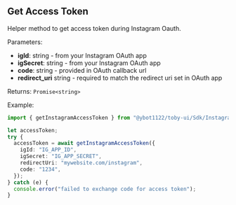 ## Get Access Token

Helper method to get access token during Instagram Oauth.

Parameters:

- **igId**: string - from your Instagram OAuth app
- **igSecret**: string - from your Instagram OAuth app
- **code**: string - provided in OAuth callback url
- **redirect_uri** string - required to match the redirect uri set in OAuth app

Returns: `Promise<string>`

Example:

```ts
import { getInstagramAccessToken } from "@ybot1122/toby-ui/Sdk/Instagram/accessToken";

let accessToken;
try {
  accessToken = await getInstagramAccessToken({
    igId: "IG_APP_ID",
    igSecret: "IG_APP_SECRET",
    redirectUri: "mywebsite.com/instagram",
    code: "1234",
  });
} catch (e) {
  console.error("failed to exchange code for access token");
}
```
